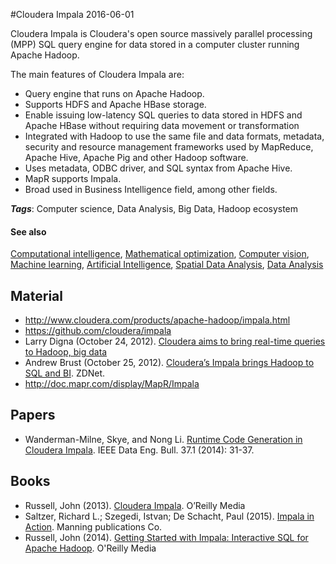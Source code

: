 
#Cloudera Impala
2016-06-01

Cloudera Impala is Cloudera's open source massively parallel processing (MPP) SQL query engine for data stored in a computer cluster running Apache Hadoop. 

The main features of Cloudera Impala are:
* Query engine that runs on Apache Hadoop.
* Supports HDFS and Apache HBase storage.
* Enable issuing low-latency SQL queries to data stored in HDFS and Apache HBase without requiring data movement or transformation
* Integrated with Hadoop to use the same file and data formats, metadata, security and resource management frameworks used by MapReduce, Apache Hive, Apache Pig and other Hadoop software.
* Uses metadata, ODBC driver, and SQL syntax from Apache Hive.
* MapR supports Impala.
* Broad used in Business Intelligence field, among other fields.

***Tags***: Computer science, Data Analysis, Big Data, Hadoop ecosystem

#### See also
[Computational intelligence](/computational_intelligence), [Mathematical optimization](/mathematical_optimization), [Computer vision](/computer_vision), [Machine learning](/machine_learning), [Artificial Intelligence](/artificial_intelligence), [Spatial Data Analysis](/spatial_data_analysis), [Data Analysis](/data_analysis)
## Material
* http://www.cloudera.com/products/apache-hadoop/impala.html
* https://github.com/cloudera/impala
* Larry Digna (October 24, 2012). [Cloudera aims to bring real-time queries to Hadoop, big data](http://www.zdnet.com/article/cloudera-aims-to-bring-real-time-queries-to-hadoop-big-data/)
* Andrew Brust (October 25, 2012). [Cloudera’s Impala brings Hadoop to SQL and BI](http://blog.cloudera.com/blog/2013/05/cloudera-impala-1-0-its-here-its-real-its-already-the-standard-for-sql-on-hadoop/). ZDNet.
* http://doc.mapr.com/display/MapR/Impala

## Papers
* Wanderman-Milne, Skye, and Nong Li. [Runtime Code Generation in Cloudera Impala](ftp://131.107.65.22/pub/debull/A14mar/p31.pdf). IEEE Data Eng. Bull. 37.1 (2014): 31-37.

## Books
* Russell, John (2013). [Cloudera Impala](https://www.goodreads.com/book/show/18739825-cloudera-impala). O’Reilly Media
* Saltzer, Richard L.; Szegedi, Istvan;  De Schacht, Paul (2015). [Impala in Action](https://www.goodreads.com/book/show/24779704-impala-in-action). Manning publications Co.
* Russell, John (2014). [Getting Started with Impala: Interactive SQL for Apache Hadoop](https://www.goodreads.com/book/show/23113752-getting-started-with-impala). O'Reilly Media


